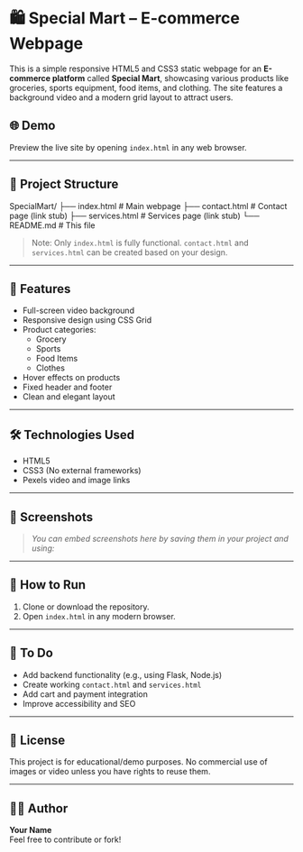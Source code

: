 # 🛍️ Special Mart – E-commerce Webpage

This is a simple responsive HTML5 and CSS3 static webpage for an **E-commerce platform** called **Special Mart**, showcasing various products like groceries, sports equipment, food items, and clothing. The site features a background video and a modern grid layout to attract users.

## 🌐 Demo

Preview the live site by opening `index.html` in any web browser.

---

## 📁 Project Structure

SpecialMart/
├── index.html # Main webpage
├── contact.html # Contact page (link stub)
├── services.html # Services page (link stub)
└── README.md # This file
> Note: Only `index.html` is fully functional. `contact.html` and `services.html` can be created based on your design.

---

## 🎨 Features

- Full-screen video background
- Responsive design using CSS Grid
- Product categories:
  - Grocery
  - Sports
  - Food Items
  - Clothes
- Hover effects on products
- Fixed header and footer
- Clean and elegant layout

---

## 🛠️ Technologies Used

- HTML5
- CSS3 (No external frameworks)
- Pexels video and image links

---

## 📸 Screenshots

> _You can embed screenshots here by saving them in your project and using:_

---

## 🚀 How to Run

1. Clone or download the repository.
2. Open `index.html` in any modern browser.

---

## 📌 To Do

- Add backend functionality (e.g., using Flask, Node.js)
- Create working `contact.html` and `services.html`
- Add cart and payment integration
- Improve accessibility and SEO

---

## 📃 License

This project is for educational/demo purposes. No commercial use of images or video unless you have rights to reuse them.

---

## 👩‍💻 Author

**Your Name**  
Feel free to contribute or fork!

